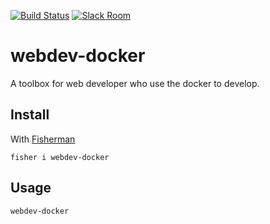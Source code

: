 [![Build Status][travis-badge]][travis-link]
[![Slack Room][slack-badge]][slack-link]

# webdev-docker

A toolbox for web developer who use the docker to develop.

## Install

With [Fisherman]

```
fisher i webdev-docker
```

## Usage

```fish
webdev-docker
```

[travis-link]: https://travis-ci.org/xrain0610/webdev-docker
[travis-badge]: https://img.shields.io/travis/xrain0610/webdev-docker.svg?style=flat-square
[slack-link]: https://fisherman-wharf.herokuapp.com/
[slack-badge]: https://img.shields.io/badge/slack-join%20the%20chat-00B9FF.svg?style=flat-square
[Fisherman]: https://github.com/fisherman/fisherman
